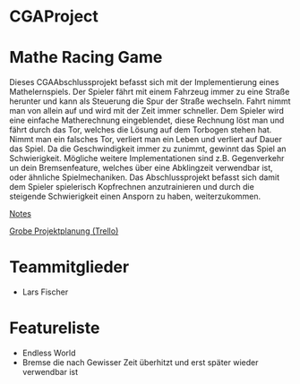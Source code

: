 # CGAProject

# Mathe Racing Game
Dieses CGAAbschlussprojekt befasst sich mit der Implementierung eines Mathelernspiels. Der Spieler fährt mit einem Fahrzeug immer zu eine Straße herunter und kann als Steuerung die Spur der Straße wechseln. Fahrt nimmt man von allein auf und wird mit der Zeit immer schneller. Dem Spieler wird eine einfache Matherechnung eingeblendet, diese Rechnung löst man und fährt durch das Tor, welches die Lösung auf dem Torbogen stehen hat. Nimmt man ein falsches Tor, verliert man ein Leben und verliert auf Dauer das Spiel. Da die Geschwindigkeit immer zu zunimmt, gewinnt das Spiel an Schwierigkeit. Mögliche weitere Implementationen sind z.B. Gegenverkehr un dein Bremsenfeature, welches über eine Abklingzeit verwendbar ist, oder ähnliche Spielmechaniken. Das Abschlussprojekt befasst sich damit dem Spieler spielerisch Kopfrechnen anzutrainieren und durch die steigende Schwierigkeit einen Ansporn zu haben, weiterzukommen.

 [Notes](https://github.com/LarsFischer97/CGAProject/wiki)
 
 [Grobe Projektplanung (Trello)](https://trello.com/b/7UkmTYPH/cga-game)

# Teammitglieder
- Lars Fischer

# Featureliste 
- Endless World
- Bremse die nach Gewisser Zeit überhitzt und erst später wieder verwendbar ist
